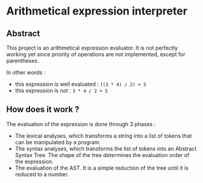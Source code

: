 # Arithmetical expression interpreter

## Abstract

This project is an arithmetical expression evaluator. It is not perfectly
working yet since priority of operations are not implemented, except for 
parentheses.

In other words :
  - this expression is well evaluated : `((3 * 4) / 2) + 5`
  - this expression is not : `3 * 4 / 2 + 5`

## How does it work ?

The evaluation of the expression is done through 3 phases :
- The lexical analyses, which transforms a string into a list of tokens that
can be manipulated by a program.
- The syntax analyses, which transforms the list of tokens into an Abstract
Syntax Tree. The shape of the tree determines the evaluation order of the 
expression.
- The evaluation of the AST. It is a simple reduction of the tree until it is
reduced to a number.